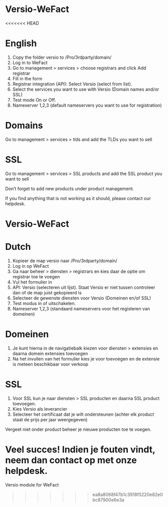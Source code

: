 # Versio-WeFact
<<<<<<< HEAD
# English

1. Copy the folder versio to /Pro/3rdparty/domain/
2. Log in to WeFact
3. Go to management > services > choose registrars and click Add registrar
4. Fill in the form
5. Registrar integration (API): Select Versio (select from list).
6. Select the services you want to use with Versio (Domain names and/or SSL)
7. Test mode On or Off.
8. Nameserver 1,2,3 (default nameservers you want to use for registration)

# Domains
Go to management > services > tlds and add the TLDs you want to sell

# SSL
Go to management > services > SSL products and add the SSL product you want to sell

Don’t forget to add new products under product management.

If you find anything that is not working as it should, please contact our helpdesk.

# Versio-WeFact
# Dutch

1. Kopieer de map versio naar /Pro/3rdparty/domain/
2. Log in op WeFact
3. Ga naar beheer > diensten > registrars en kies daar de optie om registrar toe te voegen
4. Vul het formulier in
5. API: Versio (selecteren uit lijst). Staat Versio er niet tussen controleer dan of de map juist gekopieerd is
6. Selecteer de gewenste diensten voor Versio (Domeinen en/of SSL)
7. Test modus in of uitschakelen.
8. Nameserver 1,2,3 (standaard nameservers voor het registeren van domeinen)

# Domeinen
1. Je kunt hierna in de navigatiebalk kiezen voor diensten > extensies en daarna domein extensies toevoegen
2. Na het invullen van het formulier kies je voor toevoegen en de extensie is meteen beschikbaar voor verkoop

# SSL
1. Voor SSL kun je naar diensten > SSL producten en daarna SSL product toevoegen.
2. Kies Versio als leverancier
3. Selecteer het certificaat dat je wilt ondersteunen (achter elk product staat de prijs per jaar weergegeven)

Vergeet niet onder product beheer je nieuwe producten toe te voegen.

Veel succes! Indien je fouten vindt, neem dan contact op met onze helpdesk.
=======
Versio module for WeFact
>>>>>>> ea8a8068f47b1c3918f5220e82e0bc87900e6e3a
